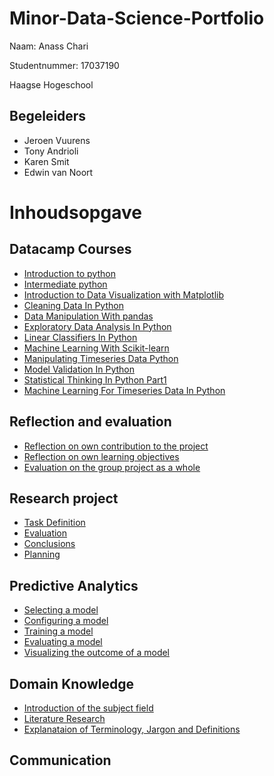 # Minor-Data-Science-Portfolio

Naam: Anass Chari

Studentnummer: 17037190

Haagse Hogeschool

## Begeleiders

- Jeroen Vuurens
- Tony Andrioli
- Karen Smit
- Edwin van Noort

# Inhoudsopgave

## Datacamp Courses

- [Introduction to python](https://github.com/Anassc98/Minor-Data-Science-Portfolio/blob/main/Datacamp%20certificates/Introduction_to_Python.pdf)
- [Intermediate python](https://github.com/Anassc98/Minor-Data-Science-Portfolio/blob/main/Datacamp%20certificates/Intermediate_Python.pdf)
- [Introduction to Data Visualization with Matplotlib](https://github.com/Anassc98/Minor-Data-Science-Portfolio/blob/main/Datacamp%20certificates/Python_Matplotlib.pdf)
- [Cleaning Data In Python](https://github.com/Anassc98/Minor-Data-Science-Portfolio/blob/main/Datacamp%20certificates/Cleaning_Data_In_Python.pdf)
- [Data Manipulation With pandas](https://github.com/Anassc98/Minor-Data-Science-Portfolio/blob/main/Datacamp%20certificates/Data_Manipulation_with_pandas.pdf)
- [Exploratory Data Analysis In Python](https://github.com/Anassc98/Minor-Data-Science-Portfolio/blob/main/Datacamp%20certificates/Exploratory_Data_Analysis_In_Python.pdf)
- [Linear Classifiers In Python](https://github.com/Anassc98/Minor-Data-Science-Portfolio/blob/main/Datacamp%20certificates/Linear_Classifiers_In_Python.pdf)
- [Machine Learning With Scikit-learn](https://github.com/Anassc98/Minor-Data-Science-Portfolio/blob/main/Datacamp%20certificates/Machine_Learning_With_Scikit-learn.pdf)
- [Manipulating Timeseries Data Python](https://github.com/Anassc98/Minor-Data-Science-Portfolio/blob/main/Datacamp%20certificates/Manipulating_Timeseries_Data_Python.pdf)
- [Model Validation In Python](https://github.com/Anassc98/Minor-Data-Science-Portfolio/blob/main/Datacamp%20certificates/Model_Validation_In_Python.pdf)
- [Statistical Thinking In Python Part1](https://github.com/Anassc98/Minor-Data-Science-Portfolio/blob/main/Datacamp%20certificates/Statistical_Thinking_In_Python_Part1.pdf)
- [Machine Learning For Timeseries Data In Python](https://github.com/Anassc98/Minor-Data-Science-Portfolio/blob/main/Datacamp%20certificates/Timeseries_Python.pdf)

## Reflection and evaluation

- [Reflection on own contribution to the project](https://github.com/Anassc98/Minor-Data-Science-Portfolio/blob/main/Reflection%20and%20evaluation/Reflection%20on%20own%20contribution%20to%20the%20project.md)
- [Reflection on own learning objectives](https://github.com/Anassc98/Minor-Data-Science-Portfolio/blob/main/Reflection%20and%20evaluation/Reflection%20on%20own%20learning%20objectives.md)
- [Evaluation on the group project as a whole](https://github.com/Anassc98/Minor-Data-Science-Portfolio/blob/main/Reflection%20and%20evaluation/Evaluation%20on%20the%20group%20project%20as%20a%20whole.md)

## Research project

- [Task Definition](https://github.com/Anassc98/Minor-Data-Science-Portfolio/blob/main/Research%20project/Task%20definition.md)
- [Evaluation](https://github.com/Anassc98/Minor-Data-Science-Portfolio/blob/main/Research%20project/Evaluation.md)
- [Conclusions](https://github.com/Anassc98/Minor-Data-Science-Portfolio/blob/main/Research%20project/Conclusions.md)
- [Planning](https://github.com/Anassc98/Minor-Data-Science-Portfolio/blob/main/Research%20project/Planning.md)

## Predictive Analytics

- [Selecting a model](https://github.com/Anassc98/Minor-Data-Science-Portfolio/blob/main/Predictive%20Analysis/Selecting%20a%20model.md)
- [Configuring a model](https://github.com/Anassc98/Minor-Data-Science-Portfolio/blob/main/Predictive%20Analysis/Configuring%20a%20model.md)
- [Training a model](https://github.com/Anassc98/Minor-Data-Science-Portfolio/blob/main/Predictive%20Analysis/Training%20a%20model.md)
- [Evaluating a model](https://github.com/Anassc98/Minor-Data-Science-Portfolio/blob/main/Predictive%20Analysis/Evaluating%20a%20model.md)
- [Visualizing the outcome of a model](https://github.com/Anassc98/Minor-Data-Science-Portfolio/blob/main/Predictive%20Analysis/Visualizing%20the%20outcome%20of%20a%20model.md)

## Domain Knowledge

- [Introduction of the subject field](https://github.com/Anassc98/Minor-Data-Science-Portfolio/blob/main/Domain%20Knowledge/Introduction%20of%20the%20subject%20field.md)
- [Literature Research](https://github.com/Anassc98/Minor-Data-Science-Portfolio/blob/main/Domain%20Knowledge/Literature%20research.md)
- [Explanataion of Terminology, Jargon and Definitions](https://github.com/Anassc98/Minor-Data-Science-Portfolio/blob/main/Domain%20Knowledge/Explanation%20of%20Terminology%2C%20jargon%20and%20definitions.md)

## Communication

